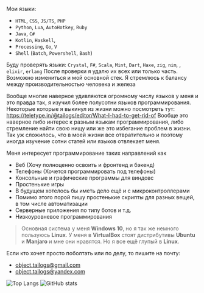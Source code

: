 Мои языки: 
- `HTML`, `CSS`, `JS/TS`, `PHP`
- `Python`, `Lua`, `AutoHotkey`, `Ruby`
- `Java`, `C#`
- `Kotlin`, `Haskell`, 
- `Processing`, `Go`, `V`
- `Shell` (`Batch`, `Powershell`, `Bash`)

Буду проверять языки: `Crystal`, `F#`, `Scala`, `Mint`, `Dart`, `Haxe`, `zig`, `nim`, , `elixir`, `erlang`
После проверки я удалю их всех или только часть. Возможно измениться и мой основной стек.
Я стремлюсь к балансу между производительностью человека и железа

Вообще многие наверное удивляются огромному числу языков у меня и это правда так, я изучил более полусотни языков программирования.
Некоторые которые я выкинул из жизни можно посмотреть тут: https://teletype.in/@tailogs/editor/What-I-had-to-get-rid-of
Вообще это наверное либо интерес к разным языкам программирования, либо стремление найти свою нищу или же это избегание проблем в жизни.
Так уж сложилось, что в моей жизни все отвратительно и поэтому иногда изучение сотни статей или языков отвлекает меня.

Меня интересует программирование таких направлений как
- Веб (Хочу полноценно освоить и фронтенд и бэкенд)
- Телефоны (Хочется программировать под телефоны)
- Консольные и графические программы для виндовс
- Простенькие игры
- В будущем хотелось бы иметь дело ещё и с микроконтроллерами
- Помимо этого порой пишу простенькие скрипты для разных вещей, в том числе автоматизации
- Серверные приложения по типу ботов и т.д.
- Низкоуровневое программирования

> Основная система у меня **Windows 10**, но я так же немного пользуюсь **Linux**. У меня в **VirtualBox** стоят дистрибутивы **Ubuntu** и **Manjaro** и мне они нравятся. Но я все ещё глупый в **Linux**.

Если кто хочет просто поболтать или по делу, то пишите на почту:
- object.tailogs@gmail.com
- object.tailogs@yandex.com

![Top Langs](https://github-readme-stats.vercel.app/api/top-langs/?username=tailogs&theme=dracula&hide_border=true) ![GitHub stats](https://github-readme-stats.vercel.app/api?username=tailogs&show_icons=true&theme=dracula&hide_border=true) 
